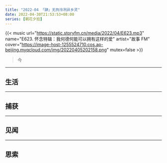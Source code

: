 ```yaml
---
title: "2022-04 「肆」无拘泠冽异乡灵"
date: 2022-04-30T21:53:53+08:00
series: [朝花夕拾]
---
```


{{< music url="https://static.storyfm.cn/media/2022/04/E623.mp3" name="E623. 怀念特辑：我何德何能可以拥有这样的爱" artist="故事 FM" cover="https://image-host-1255524710.cos.ap-beijing.myqcloud.com/img/20220405202158.png" mutex=false >}}

> 今

---

## 生活

---

## 捕获

---

## 见闻

---

## 思索

